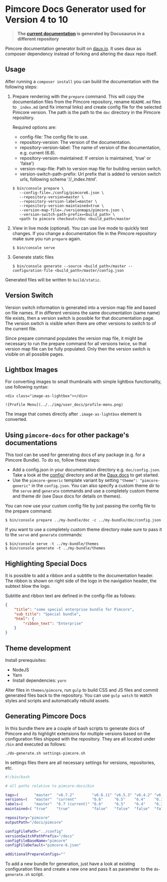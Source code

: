 # Pimcore Docs Generator used for Version 4 to 10

> **The [current documentation](https://pimcore.com/docs/platform/) is generated by Docusaurus in a different repository**

Pimcore documentation generator built on [daux.io](http://daux.io/). It uses daux as composer dependency instead of forking
and altering the daux repo itself. 


## Usage

After running a `composer install` you can build the documentation with the following steps:

1. Prepare rendering with the `prepare` command. This will copy the documentation files from the Pimcore repository, rename
   `README.md` files to `_index.md` (and fix internal links) and create config file for the selected Pimcore version. The
   path is the path to the `doc` directory in the Pimcore repository. 
   
   Required options are: 
     - config-file: The config file to use.
     - repository-version: The version of the documentation.
     - repository-version-label: The name of version of the documentation, e.g. current (6.8).
     - repository-version-maintained: If version is maintained, 'true' or 'false')
     - version-map-file: Path to version map file for building version switch.
     - version-switch-path-prefix: Url prefix that is added to version switch urls, following schema '<PREFIX>/<VERSION>/_index.html'.
   
    ```
    $ bin/console prepare \ 
       --config-file=./config/pimcore6.json \
       --repository-version=master \
       --repository-version-label=master \
       --repository-version-maintained=true \
       --version-map-file=./versionmaps/pimcore.json \
       --version-switch-path-prefix=<build_path> \
       <path to pimcore checkout>/doc <build_path>/master
    ```
   
2. View in live mode (optional). You can use live mode to quickly test changes. If you change a documentation file in the
   Pimcore repository make sure you run `prepare` again.

    ```
    $ bin/console serve
    ```
    
3. Generate static files

    ```
    $ bin/console generate --source <build_path>/master --configuration-file <build_path>/master/config.json  
    ```
    
Generated files will be written to `build/static`.

## Version Switch 
Version switch information is generated into a version map file and based on file names. If in different versions the 
same documentation (same name) file exists, then a version switch is possible for that documentation page.
The version switch is visible when there are other versions to switch to of the current file.  

Since prepare command populates the version map file, it might be necessary to run the 
prepare command for all versions twice, so that version map file can be fully populated. 
Only then the version switch is visible on all possible pages. 


## Lightbox Images
For converting images to small thumbnails with simple lightbox functionality, use following syntax:
```
<div class="image-as-lightbox"></div>

![Profile Menu](../../img/user_docs/profile-menu.png)
``` 
The image that comes directly after `.image-as-lightbox` element is converted. 

 

## Using `pimcore-docs` for other package's documentations

This tool can be used for generating docs of any package (e.g. for a Pimcore Bundle). To do so, follow these steps:

* Add a config.json in your documentation directory e.g. `doc/config.json`. Take a look at the [config/](./config) directory
  and at the [Daux docs](https://dauxio.github.io/Configuration/index.html) to get started.
* Use the `pimcore-generic` template variant by setting `"theme": "pimcore-generic"` in the `config.json`. You can also
  specify a custom theme dir to the `serve` and `generate` commands and use a completely custom theme and theme dir (see
  Daux docs for details on themes).

You can now use your custom config file by just passing the config file to the prepare command:

```shell
$ bin/console prepare ../my-bundle/doc -c ../my-bundle/doc/config.json
```

If you want to use a completely custom theme directory make sure to pass it to the `serve` and `generate` commands:

```shell
$ bin/console serve -t ../my-bundle/themes
$ bin/console generate -t ../my-bundle/themes
```

## Highlighting Special Docs
It is possible to add a ribbon and a subtitle to the documentation header. The ribbon is shown
on right side of the logo in the navigation header, the subtext blow the logo. 

Subtitle and ribbon text are defined in the config-file as follows: 

```json 
{
    "title": "some special enterprise bundle for Pimcore",
    "sub_title": "Special bundle",
    "html": {
        "ribbon_text": "Enterprise"
    }
}
``` 


## Theme development

Install prerequisites:

* NodeJS
* Yarn
* Install dependencies: `yarn`

Alter files in `themes/pimcore`, run `gulp` to build CSS and JS files and commit generated files back to the repository.
You can use `gulp watch` to watch styles and scripts and automatically rebuild assets.


## Generating Pimcore Docs
In this bundle there are a couple of bash scripts to generate docs of Pimcore and its 
highlight extensions for multiple versions based on the configuration files shipped with 
the repository. They are all located under `/bin` and executed as follows: 

`./do-generate.sh settings-pimcore.sh `

In settings files there are all necessary settings for versions, repositories, etc. 
```bash
#!/bin/bash

# all paths relative to pimcore-docs/bin

tags=(       "master"  "v6.7.2"        "v6.6.11" "v6.5.3" "v6.4.2" "v6.3.6" "v6.2.2" "v6.1.2" "v6.0.5" "v5.8.9" "4.6.5" )
versions=(   "master"  "current"       "6.6"     "6.5"    "6.4"    "6.3"    "6.2"    "6.1"    "6.0"    "5.8"    "4.6"   )
labels=(     "master"  "6.7 (current)" "6.6"     "6.5"    "6.4"    "6.3"    "6.2"    "6.1"    "6.0"    "5.8"    "4.6"   )
maintained=( "true"    "true"          "false"   "false"  "false"  "false"  "false"  "false"  "false"  "false"  "false" )

repository="pimcore"
outputPath="/docs/pimcore"

configFilePath="../config"
versionSwitchPathPrefix="/docs"
configFileBaseName="pimcore"
configFileDefault="pimcore-6.json"

additionalPrepareConfigs=""
```

To add a new bundle for generation, just have a look at existing configuration files and
create a new one and pass it as parameter to the `do-generate.sh` script. 
